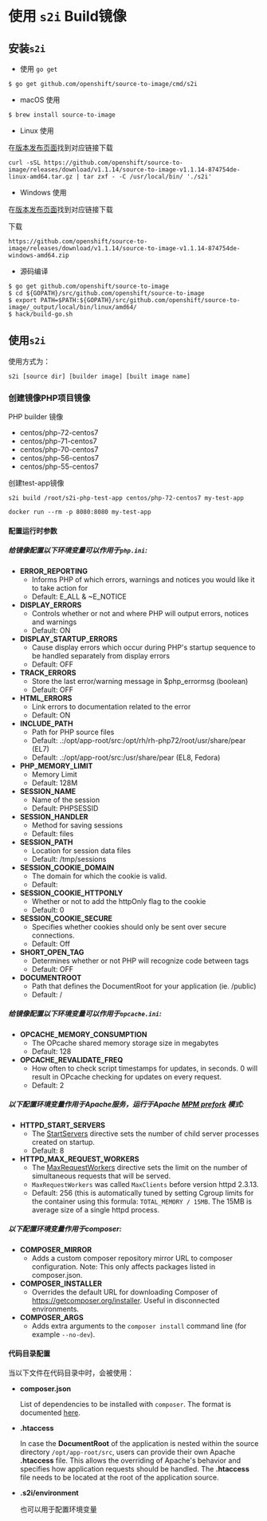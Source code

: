 # 使用 `s2i` Build镜像

## 安装`s2i`

- 使用 `go get`

```shell
$ go get github.com/openshift/source-to-image/cmd/s2i
```

- macOS 使用

```shell
$ brew install source-to-image
```

- Linux 使用

在[版本发布页面](https://github.com/openshift/source-to-image/releases)找到对应链接下载

```shell
curl -sSL https://github.com/openshift/source-to-image/releases/download/v1.1.14/source-to-image-v1.1.14-874754de-linux-amd64.tar.gz | tar zxf - -C /usr/local/bin/ './s2i'
```

- Windows 使用

在[版本发布页面](https://github.com/openshift/source-to-image/releases)找到对应链接下载

下载
```
https://github.com/openshift/source-to-image/releases/download/v1.1.14/source-to-image-v1.1.14-874754de-windows-amd64.zip
```

- 源码编译

```shell
$ go get github.com/openshift/source-to-image
$ cd ${GOPATH}/src/github.com/openshift/source-to-image
$ export PATH=$PATH:${GOPATH}/src/github.com/openshift/source-to-image/_output/local/bin/linux/amd64/
$ hack/build-go.sh
```

## 使用`s2i`

使用方式为：

```shell
s2i [source dir] [builder image] [built image name]
```

### 创建镜像PHP项目镜像

PHP builder 镜像

- centos/php-72-centos7
- centos/php-71-centos7
- centos/php-70-centos7
- centos/php-56-centos7
- centos/php-55-centos7

创建test-app镜像

```
s2i build /root/s2i-php-test-app centos/php-72-centos7 my-test-app

docker run --rm -p 8080:8080 my-test-app

```
#### 配置运行时参数

##### 给镜像配置以下环境变量可以作用于`php.ini`:
* **ERROR_REPORTING**
  * Informs PHP of which errors, warnings and notices you would like it to take action for
  * Default: E_ALL & ~E_NOTICE
* **DISPLAY_ERRORS**
  * Controls whether or not and where PHP will output errors, notices and warnings
  * Default: ON
* **DISPLAY_STARTUP_ERRORS**
  * Cause display errors which occur during PHP's startup sequence to be handled separately from display errors
  * Default: OFF
* **TRACK_ERRORS**
  * Store the last error/warning message in $php_errormsg (boolean)
  * Default: OFF
* **HTML_ERRORS**
  * Link errors to documentation related to the error
  * Default: ON
* **INCLUDE_PATH**
  * Path for PHP source files
  * Default: .:/opt/app-root/src:/opt/rh/rh-php72/root/usr/share/pear (EL7)
  * Default: .:/opt/app-root/src:/usr/share/pear (EL8, Fedora)
* **PHP_MEMORY_LIMIT**
  * Memory Limit
  * Default: 128M
* **SESSION_NAME**
  * Name of the session
  * Default: PHPSESSID
* **SESSION_HANDLER**
  * Method for saving sessions
  * Default: files
* **SESSION_PATH**
  * Location for session data files
  * Default: /tmp/sessions
* **SESSION_COOKIE_DOMAIN**
  * The domain for which the cookie is valid.
  * Default: 
* **SESSION_COOKIE_HTTPONLY**
  * Whether or not to add the httpOnly flag to the cookie
  * Default: 0
* **SESSION_COOKIE_SECURE**
  * Specifies whether cookies should only be sent over secure connections.
  * Default: Off
* **SHORT_OPEN_TAG**
  * Determines whether or not PHP will recognize code between <? and ?> tags
  * Default: OFF
* **DOCUMENTROOT**
  * Path that defines the DocumentRoot for your application (ie. /public)
  * Default: /

##### 给镜像配置以下环境变量可以作用于`opcache.ini`:
* **OPCACHE_MEMORY_CONSUMPTION**
  * The OPcache shared memory storage size in megabytes
  * Default: 128
* **OPCACHE_REVALIDATE_FREQ**
  * How often to check script timestamps for updates, in seconds. 0 will result in OPcache checking for updates on every request.
  * Default: 2

##### 以下配置环境变量作用于Apache服务，运行于Apache [MPM prefork](https://httpd.apache.org/docs/2.4/mod/mpm_common.html) 模式:

* **HTTPD_START_SERVERS**
  * The [StartServers](https://httpd.apache.org/docs/2.4/mod/mpm_common.html#startservers)
    directive sets the number of child server processes created on startup.
  * Default: 8
* **HTTPD_MAX_REQUEST_WORKERS**
  * The [MaxRequestWorkers](https://httpd.apache.org/docs/2.4/mod/mpm_common.html#maxrequestworkers)
    directive sets the limit on the number of simultaneous requests that will be served.
  * `MaxRequestWorkers` was called `MaxClients` before version httpd 2.3.13.
  * Default: 256 (this is automatically tuned by setting Cgroup limits for the container using this formula:
    `TOTAL_MEMORY / 15MB`. The 15MB is average size of a single httpd process.

##### 以下配置环境变量作用于composer:

* **COMPOSER_MIRROR**
  * Adds a custom composer repository mirror URL to composer configuration. Note: This only affects packages listed in composer.json.
* **COMPOSER_INSTALLER**
  * Overrides the default URL for downloading Composer of https://getcomposer.org/installer. Useful in disconnected environments.
* **COMPOSER_ARGS**
  * Adds extra arguments to the `composer install` command line (for example `--no-dev`).


#### 代码目录配置

当以下文件在代码目录中时，会被使用：

* **composer.json**

  List of dependencies to be installed with `composer`. The format is documented
  [here](https://getcomposer.org/doc/04-schema.md).


* **.htaccess**

  In case the **DocumentRoot** of the application is nested within the source directory `/opt/app-root/src`,
  users can provide their own Apache **.htaccess** file.  This allows the overriding of Apache's behavior and
  specifies how application requests should be handled. The **.htaccess** file needs to be located at the root
  of the application source.

* **.s2i/environment**

  也可以用于配置环境变量

